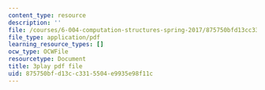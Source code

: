 ```yaml
---
content_type: resource
description: ''
file: /courses/6-004-computation-structures-spring-2017/875750bfd13cc3315504e9935e98f11c_TV6AtNbmLBE.pdf
file_type: application/pdf
learning_resource_types: []
ocw_type: OCWFile
resourcetype: Document
title: 3play pdf file
uid: 875750bf-d13c-c331-5504-e9935e98f11c
---
```

